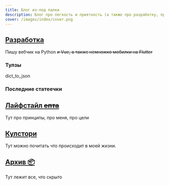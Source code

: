 ```yaml
---
title: Блог из-под палки 
description: Блог про легкость и приятность (а также про разработку, про еду, про меня, и, возможно, про тебя)
cover: /images/index/cover.png
---
```


<index-definition></index-definition>



<div class="mendel-card">

## [Разработка <img-emote emote="support"></img-emote>](/dev)

Пишу вебчик на Python ~~и Vue, а также немножко мобилки на Flutter~~

### Тулзы

  <div class="space-x-2 overflow-x-auto flex ">
    <link-btn class="flex-shrink-0" href="/dev/dict_to_json">dict_to_json</link-btn>
  </div>


### Последние статеечки

<div class="core-col">
  <article-heading :page="pages['dev/py/test']" :preview="true"></article-heading>
  <article-heading :page="pages['dev/py/test-gae']" :preview="true"></article-heading>
  <article-heading :page="pages['dev/py/pyenv']" :preview="true"></article-heading>
  <article-heading :page="pages['dev/py/xlsx']" :preview="true"></article-heading>
  <article-heading :page="pages['dev/postman']" :preview="true"></article-heading>
  <article-heading :page="pages['dev/py/gsheets']" :preview="true"></article-heading>
</div>

</div>



<div class="mendel-card">

## [Лайфстайл ~~епта~~ <img-emote emote="kappa"></img-emote>](/n/toc)

Тут про принципы, про меня, про цели

<div class="core-col">
  <article-heading :page="pages['n/goals-2022']" :preview="true"></article-heading>
  <article-heading :page="pages['n/rent']" :preview="true"></article-heading>
  <article-heading :page="pages['n/principles']" :preview="true"></article-heading>
  <article-heading :page="pages['n']" :preview="true"></article-heading>
</div>

</div>

<div class="mendel-card">

## [Кулстори <img-emote emote="coolstorybob"></img-emote>](/cool-story)

Тут можно почитать что происходит в моей жизни.

<div class="core-col">
  <article-heading :page="pages['cool-story/gigs-08-21']" :preview="true"></article-heading>
  <article-heading :page="pages['cool-story/bad-day']" :preview="true"></article-heading>
  <article-heading :page="pages['cool-story/pure']" :preview="true"></article-heading>
</div>

</div>

<div class="mendel-card">

## [Архив 📦](/archive) 

Тут лежит все, что скрыто

</div>
